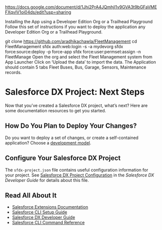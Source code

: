 
https://docs.google.com/document/d/1Jhi2PrA4JQmhjl1v9GVA3t9bGFaVMEFXqvIV1oi04ds/edit?usp=sharing

Installing the App using a Developer Edition Org or a Trailhead Playground
Follow this set of instructions if you want to deploy the application  any  Developer Edition Org or a Trailhead Playground.

git clone https://github.com/aradhikachawla/FleetManagement
cd FleetManagement
sfdx auth:web:login -s -a mydevorg
sfdx force:source:deploy -p force-app
sfdx force:user:permset:assign -n FleetManage
Open the org and select the Fleet Management system from App Launcher
Click on ‘Upload the data’ to  import the data.
The Application should contain 5 tabs  Fleet Buses, Bus, Garage, Sensors, Maintenance records.







# Salesforce DX Project: Next Steps
Now that you’ve created a Salesforce DX project, what’s next? Here are some documentation resources to get you started.

## How Do You Plan to Deploy Your Changes?

Do you want to deploy a set of changes, or create a self-contained application? Choose a [development model](https://developer.salesforce.com/tools/vscode/en/user-guide/development-models).

## Configure Your Salesforce DX Project

The `sfdx-project.json` file contains useful configuration information for your project. See [Salesforce DX Project Configuration](https://developer.salesforce.com/docs/atlas.en-us.sfdx_dev.meta/sfdx_dev/sfdx_dev_ws_config.htm) in the _Salesforce DX Developer Guide_ for details about this file.

## Read All About It

- [Salesforce Extensions Documentation](https://developer.salesforce.com/tools/vscode/)
- [Salesforce CLI Setup Guide](https://developer.salesforce.com/docs/atlas.en-us.sfdx_setup.meta/sfdx_setup/sfdx_setup_intro.htm)
- [Salesforce DX Developer Guide](https://developer.salesforce.com/docs/atlas.en-us.sfdx_dev.meta/sfdx_dev/sfdx_dev_intro.htm)
- [Salesforce CLI Command Reference](https://developer.salesforce.com/docs/atlas.en-us.sfdx_cli_reference.meta/sfdx_cli_reference/cli_reference.htm)
